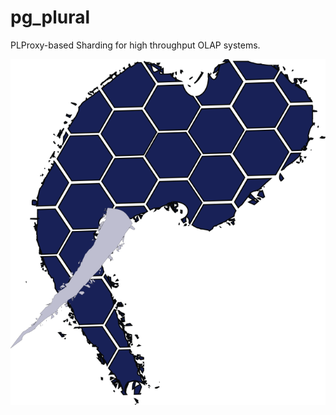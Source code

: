 # pg_plural

PLProxy-based Sharding for high throughput OLAP systems.

![Shard Elephant](media/shard_elephant.png)
